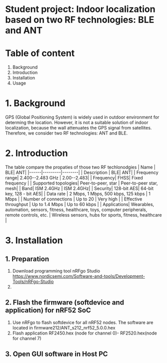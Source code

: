 # Student project: Indoor localization based on two RF technologies: BLE and ANT

# Table of content
1.  Background
2.  Introduction 
3.  Installation
4.  Usage

# 1. Background

GPS (Global Positioning System) is widely used in outdoor environment for determing the location. However, it is not a suitable solution of indoor localization, because the wall attenuates the GPS signal from satellites. Therefore, we consider two RF technologies: ANT and BLE. 

# 2. Introduction
The table compare the propaties of those two RF techlonodgies
| Name | BLE| ANT|
|------|---------|--------|
| Description | BLE| ANT|
| Frequency range| 2\.400\-\-2\.483 GHz | 2\.00\-\-2\.483|
| Frequency| FHSS| Fixed frequency |
| Supported topologies| Peer\-to\-peer, star | Peer\-to\-peer star, mesh|
| Band| ISM 2\.4GHz | ISM 2\.4GHz|
| Security| 128\-bit AES| 64\-bit key, 128 \- bit AES|
| Data rate | 2 Mbps, 1 Mbps, 500 kbps, 125 kbps | 1 Mbps |
| Number of connections | Up to 20 | Very high |
| Effective throughput | Up to 1\.4 Mbps | Up to 60 kbps |
| Applications| Wearables, automation, sensors, fitness, healthcare, toys, computer peripherals, remote controls, etc\. | Wireless sensors, hubs for sports, fitness, healthcare |


# 3. Installation

## 1. Preparation

1.  Download programming tool nRFgo Studio https://www.nordicsemi.com/Software-and-tools/Development-Tools/nRFgo-Studio
2.  
## 2. Flash the firmware (softdevice and application) for nRF52 SoC 
1. Use nRFgo to flash softdevice for all nRF52 nodes. The software are located in firmware212/ANT_s212_nrf52_5.0.0.hex
2. Flash application RF2450.hex (node for channel 0)- RF2520.hex(node for channel 7)
## 3. Open GUI software in Host PC
